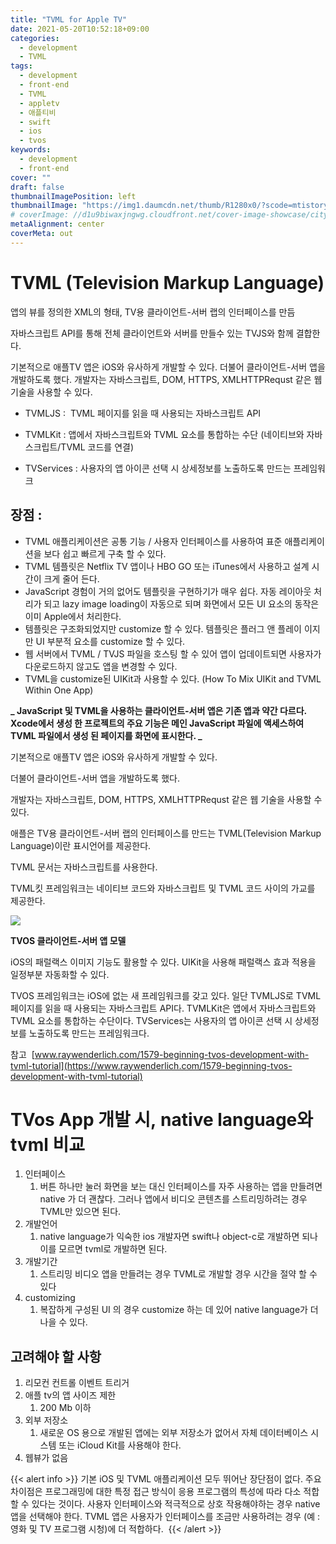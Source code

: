 ```yaml
---
title: "TVML for Apple TV"
date: 2021-05-20T10:52:18+09:00
categories:
  - development
  - TVML
tags:
  - development
  - front-end
  - TVML
  - appletv
  - 애플티비
  - swift
  - ios
  - tvos
keywords:
  - development
  - front-end
cover: ""
draft: false
thumbnailImagePosition: left
thumbnailImage: "https://img1.daumcdn.net/thumb/R1280x0/?scode=mtistory2&fname=https%3A%2F%2Fblog.kakaocdn.net%2Fdn%2FwnAC2%2FbtqTjDSw0yM%2FwMuRK6MZPjPJ9V9ZqdYlM0%2Fimg.jpg"
# coverImage: //d1u9biwaxjngwg.cloudfront.net/cover-image-showcase/city.jpg
metaAlignment: center
coverMeta: out
---
```


<!--toc-->

# TVML (Television Markup Language)

앱의 뷰를 정의한 XML의 형태, TV용 클라이언트-서버 랩의 인터페이스를 만듬

자바스크립트 API를 통해 전체 클라이언트와 서버를 만들수 있는 TVJS와 함께 결합한다.

기본적으로 애플TV 앱은 iOS와 유사하게 개발할 수 있다. 더불어 클라이언트-서버 앱을 개발하도록 했다. 개발자는 자바스크립트, DOM, HTTPS, XMLHTTPRequst 같은 웹 기술을 사용할 수 있다.

<!--adsense-->

- TVMLJS :  TVML 페이지를 읽을 때 사용되는 자바스크립트 API

- TVMLKit : 앱에서 자바스크립트와 TVML 요소를 통합하는 수단 (네이티브와 자바스크립트/TVML 코드를 연결)

- TVServices : 사용자의 앱 아이콘 선택 시 상세정보를 노출하도록 만드는 프레임워크

## 장점 :

- TVML 애플리케이션은 공통 기능 / 사용자 인터페이스를 사용하여 표준 애플리케이션을 보다 쉽고 빠르게 구축 할 수 있다.
- TVML 템플릿은 Netflix TV 앱이나 HBO GO 또는 iTunes에서 사용하고 설계 시간이 크게 줄어 든다.
- JavaScript 경험이 거의 없어도 템플릿을 구현하기가 매우 쉽다. 자동 레이아웃 처리가 되고 lazy image loading이 자동으로 되며 화면에서 모든 UI 요소의 동작은 이미 Apple에서 처리한다.
- 템플릿은 구조화되었지만 customize 할 수 있다. 템플릿은 플러그 앤 플레이 이지만 UI 부분적 요소를 customize 할 수 있다.
- 웹 서버에서 TVML / TVJS 파일을 호스팅 할 수 있어 앱이 업데이트되면 사용자가 다운로드하지 않고도 앱을 변경할 수 있다.
- TVML을 customize된 UIKit과 사용할 수 있다. (How To Mix UIKit and TVML Within One App)

**_ JavaScript 및 TVML을 사용하는 클라이언트-서버 앱은 기존 앱과 약간 다르다. Xcode에서 생성 한 프로젝트의 주요 기능은 메인 JavaScript 파일에 액세스하여 TVML 파일에서 생성 된 페이지를 화면에 표시한다. _**

기본적으로 애플TV 앱은 iOS와 유사하게 개발할 수 있다.

더불어 클라이언트-서버 앱을 개발하도록 했다.

개발자는 자바스크립트, DOM, HTTPS, XMLHTTPRequst 같은 웹 기술을 사용할 수 있다.

애플은 TV용 클라이언트-서버 랩의 인터페이스를 만드는 TVML(Television Markup Language)이란 표시언어를 제공한다.

TVML 문서는 자바스크립트를 사용한다.

TVML킷 프레임워크는 네이티브 코드와 자바스크립트 및 TVML 코드 사이의 가교를 제공한다.

![](https://img1.daumcdn.net/thumb/R1280x0/?scode=mtistory2&fname=https%3A%2F%2Fblog.kakaocdn.net%2Fdn%2FwnAC2%2FbtqTjDSw0yM%2FwMuRK6MZPjPJ9V9ZqdYlM0%2Fimg.jpg)

**TVOS 클라이언트-서버 앱 모델**

iOS의 패럴랙스 이미지 기능도 활용할 수 있다. UIKit을 사용해 패럴랙스 효과 적용을 일정부분 자동화할 수 있다.

TVOS 프레임워크는 iOS에 없는 새 프레임워크를 갖고 있다. 일단 TVMLJS로 TVML 페이지를 읽을 때 사용되는 자바스크립트 API다. TVMLKit은 앱에서 자바스크립트와 TVML 요소를 통합하는 수단이다. TVServices는 사용자의 앱 아이콘 선택 시 상세정보를 노출하도록 만드는 프레임워크다.

참고 
[www.raywenderlich.com/1579-beginning-tvos-development-with-tvml-tutorial](https://www.raywenderlich.com/1579-beginning-tvos-development-with-tvml-tutorial)

# TVos App 개발 시, native language와 tvml 비교

1. 인터페이스
   1. 버튼 하나만 눌러 화면을 보는 대신 인터페이스를 자주 사용하는 앱을 만들려면 native 가 더 괜찮다. 그러나 앱에서 비디오 콘텐츠를 스트리밍하려는 경우 TVML만 있으면 된다.
2. 개발언어
   1. native language가 익숙한 ios 개발자면 swift나 object-c로 개발하면 되나 이를 모르면 tvml로 개발하면 된다.
3. 개발기간
   1. 스트리밍 비디오 앱을 만들려는 경우 TVML로 개발할 경우 시간을 절약 할 수 있다
4. customizing
   1. 복잡하게 구성된 UI 의 경우 customize 하는 데 있어 native language가 더 나을 수 있다.

## 고려해야 할 사항

1. 리모컨 컨트롤 이벤트 트리거
2. 애플 tv의 앱 사이즈 제한
   1. 200 Mb 이하
3. 외부 저장소
   1. 새로운 OS 용으로 개발된 앱에는 외부 저장소가 없어서 자체 데이터베이스 시스템 또는 iCloud Kit를 사용해야 한다.
4. 웹뷰가 없음

{{< alert info >}}
기본 iOS 및 TVML 애플리케이션 모두 뛰어난 장단점이 없다. 주요 차이점은 프로그래밍에 대한 특정 접근 방식이 응용 프로그램의 특성에 따라 다소 적합 할 수 있다는 것이다. 사용자 인터페이스와 적극적으로 상호 작용해야하는 경우 native 앱을 선택해야 한다. TVML 앱은 사용자가 인터페이스를 조금만 사용하려는 경우 (예 : 영화 및 TV 프로그램 시청)에 더 적합하다. 
{{< /alert >}}
